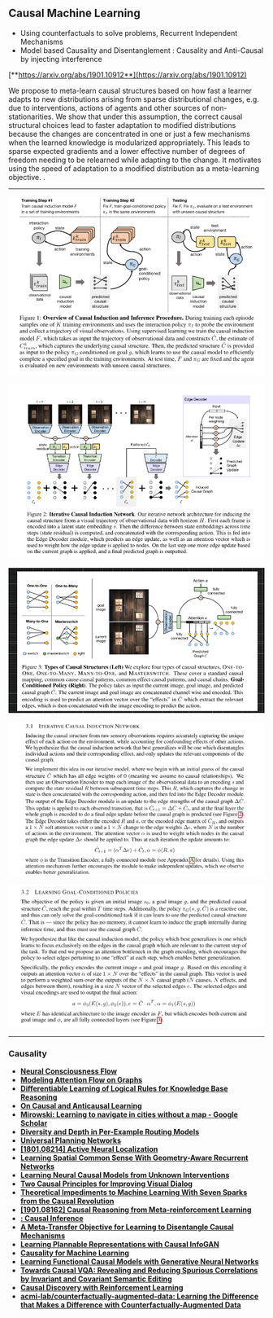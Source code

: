 ## Causal Machine Learning

- Using counterfactuals to solve problems, Recurrent Independent Mechanisms
- Model based Causality and Disentanglement : Causality and Anti-Causal by injecting interference

[**https://arxiv.org/abs/1901.10912**](https://arxiv.org/abs/1901.10912)

We propose to meta-learn causal structures based on how fast a learner adapts to new distributions arising from sparse distributional changes, e.g. due to interventions, actions of agents and other sources of non-stationarities. We show that under this assumption, the correct causal structural choices lead to faster adaptation to modified distributions because the changes are concentrated in one or just a few mechanisms when the learned knowledge is modularized appropriately. This leads to sparse expected gradients and a lower effective number of degrees of freedom needing to be relearned while adapting to the change. It motivates using the speed of adaptation to a modified distribution as a meta-learning objective. .

---

![](images/2020-07-21-05-34-53.png)

![](images/2020-07-21-05-35-22.png)

![](images/2020-07-21-14-24-55.png)

![](images/2020-07-21-05-37-40.png)

![](images/2020-07-21-05-39-44.png)

---

### Causality

- [**Neural Consciousness Flow**](https://arxiv.org/abs/1905.13049.pdf)
- [**Modeling Attention Flow on Graphs**](https://arxiv.org/abs/1811.00497.pdf)
- [**Differentiable Learning of Logical Rules for Knowledge Base Reasoning**](http://papers.nips.cc/paper/6826-differentiable-learning-of-logical-rules-for-knowledge-base-reasoning.pdf)
- [**On Causal and Anticausal Learning**](https://icml.cc/2012/papers/625.pdf)
- [**Mirowski: Learning to navigate in cities without a map - Google Scholar**](https://scholar.google.com/scholar?cites=9758707731169438744&as_sdt=2005&sciodt=0,5&hl=en)
- [**Diversity and Depth in Per-Example Routing Models**](https://openreview.net/forum?id=BkxWJnC9tX)
- [**Universal Planning Networks**](https://arxiv.org/abs/1804.00645.pdf)
- [**[1801.08214] Active Neural Localization**](https://arxiv.org/abs/1801.08214)
- [**Learning Spatial Common Sense With Geometry-Aware Recurrent Networks**](http://openaccess.thecvf.com/content_CVPR_2019/html/Tung_Learning_Spatial_Common_Sense_With_Geometry-Aware_Recurrent_Networks_CVPR_2019_paper.html)
- [**Learning Neural Causal Models from Unknown Interventions**](https://openreview.net/forum?id=H1gN6kSFwS)
- [**Two Causal Principles for Improving Visual Dialog**](https://arxiv.org/abs/1911.10496.pdf)
- [**Theoretical Impediments to Machine Learning With Seven Sparks from the Causal Revolution**](https://arxiv.org/abs/1801.04016.pdf)
- [**[1901.08162] Causal Reasoning from Meta-reinforcement Learning**](https://arxiv.org/abs/1901.08162)
- [**: Causal Inference**](https://paperswithcode.com/task/causal-inference)
- [**A Meta-Transfer Objective for Learning to Disentangle Causal Mechanisms**](https://openreview.net/forum?id=ryxWIgBFPS)
- [**Learning Plannable Representations with Causal InfoGAN**](https://arxiv.org/abs/1807.09341.pdf)
- [**Causality for Machine Learning**](https://arxiv.org/abs/1911.10500.pdf)
- [**Learning Functional Causal Models with Generative Neural Networks**](https://arxiv.org/abs/1709.05321.pdf)
- [**Towards Causal VQA: Revealing and Reducing Spurious Correlations by Invariant and Covariant Semantic Editing**](https://arxiv.org/abs/1912.07538v1.pdf)
- [**Causal Discovery with Reinforcement Learning**](https://openreview.net/forum?id=S1g2skStPB)
- [**acmi-lab/counterfactually-augmented-data: Learning the Difference that Makes a Difference with Counterfactually-Augmented Data**](https://github.com/acmi-lab/counterfactually-augmented-data)
